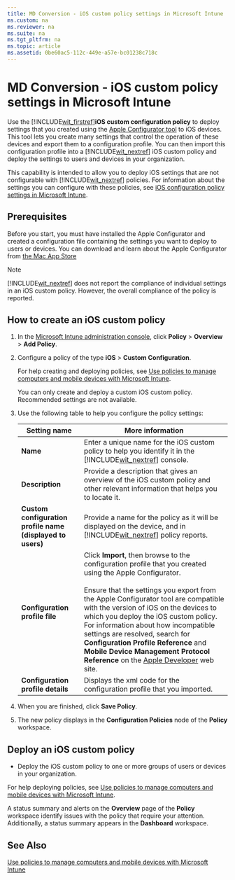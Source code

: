 ```yaml
---
title: MD Conversion - iOS custom policy settings in Microsoft Intune
ms.custom: na
ms.reviewer: na
ms.suite: na
ms.tgt_pltfrm: na
ms.topic: article
ms.assetid: 0be60ac5-112c-449e-a57e-bc01238c718c
---
```

# MD Conversion - iOS custom policy settings in Microsoft Intune
Use the [!INCLUDE[wit_firstref](../Token/wit_firstref_md.md)]**iOS custom configuration policy** to deploy settings that you created using the [Apple Configurator tool](https://itunes.apple.com/us/app/apple-configurator/id434433123?mt=12) to iOS devices. This tool lets you create many settings that control the operation of these devices and export them to a configuration profile. You can then import this configuration profile into a [!INCLUDE[wit_nextref](../Token/wit_nextref_md.md)] iOS custom policy and deploy the settings to users and devices in your organization.

This capability is intended to allow you to deploy iOS settings that are not configurable with [!INCLUDE[wit_nextref](../Token/wit_nextref_md.md)] policies. For information about the settings you can configure with these policies, see [iOS configuration policy settings in Microsoft Intune](../Topic/iOS-configuration-policy-settings-in-Microsoft-Intune.md).

## Prerequisites
Before you start, you must have installed the Apple Configurator and created a configuration file containing the settings you want to deploy to users or devices. You can download and learn about the Apple Configurator from [the Mac App Store](https://itunes.apple.com/us/app/apple-configurator/id434433123?mt=12)

> [!NOTE]
> [!INCLUDE[wit_nextref](../Token/wit_nextref_md.md)] does not report the compliance of individual settings in an iOS custom policy. However, the overall compliance of the policy is reported.

## How to create an iOS custom policy

1.  In the [Microsoft Intune administration console](https://manage.microsoft.com), click **Policy** &gt; **Overview** &gt; **Add Policy**.

2.  Configure a policy of the type **iOS** &gt; **Custom Configuration**.

    For help creating and deploying policies, see [Use policies to manage computers and mobile devices with Microsoft Intune](../Topic/Use-policies-to-manage-computers-and-mobile-devices-with-Microsoft-Intune.md).

    You can only create and deploy a custom iOS custom policy. Recommended settings are not available.

3.  Use the following table to help you configure the policy settings:

    |Setting name|More information|
    |----------------|--------------------|
    |**Name**|Enter a unique name for the iOS custom policy to help you identify it in the [!INCLUDE[wit_nextref](../Token/wit_nextref_md.md)] console.|
    |**Description**|Provide a description that gives an overview of the iOS custom policy and other relevant information that helps you to locate it.|
    |**Custom configuration profile name (displayed to users)**|Provide a name for the policy as it will be displayed on the device, and in [!INCLUDE[wit_nextref](../Token/wit_nextref_md.md)] policy reports.|
    |**Configuration profile file**|Click **Import**, then browse to the configuration profile that you created using the Apple Configurator.<br /><br />Ensure that the settings you export from the Apple Configurator tool are compatible with the version of iOS on the devices to which you deploy the iOS custom policy. For information about how incompatible settings are resolved, search for **Configuration Profile Reference** and **Mobile Device Management Protocol Reference** on the [Apple Developer](https://developer.apple.com/) web site.|
    |**Configuration profile details**|Displays the xml code for the configuration profile that you imported.|

4.  When you are finished, click **Save Policy**.

5.  The new policy displays in the **Configuration Policies** node of the **Policy** workspace.

## Deploy an iOS custom policy

-   Deploy the iOS custom policy to one or more groups of users or devices in your organization.

For help deploying policies, see [Use policies to manage computers and mobile devices with Microsoft Intune](../Topic/Use-policies-to-manage-computers-and-mobile-devices-with-Microsoft-Intune.md).

A status summary and alerts on the **Overview** page of the **Policy** workspace identify issues with the policy that require your attention. Additionally, a status summary appears in the **Dashboard** workspace.

## See Also
[Use policies to manage computers and mobile devices with Microsoft Intune](../Topic/Use-policies-to-manage-computers-and-mobile-devices-with-Microsoft-Intune.md)


